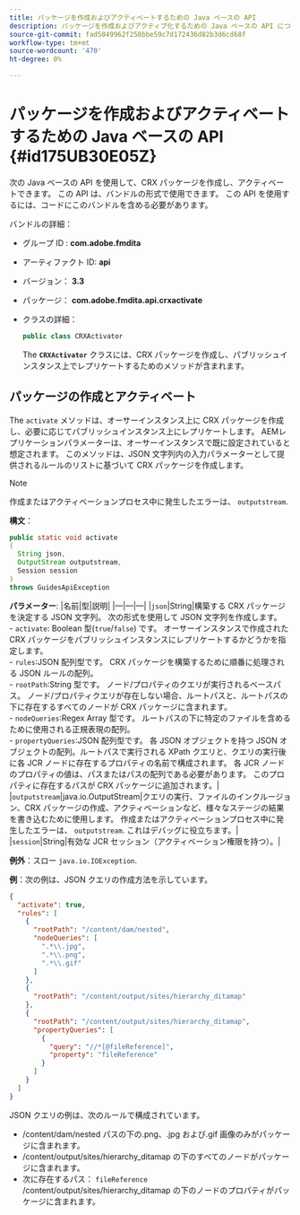 ```yaml
---
title: パッケージを作成およびアクティベートするための Java ベースの API
description: パッケージを作成およびアクティブ化するための Java ベースの API について説明します。
source-git-commit: fad5049962f258bbe59c7d172436d82b3d6cd68f
workflow-type: tm+mt
source-wordcount: '470'
ht-degree: 0%

---
```



# パッケージを作成およびアクティベートするための Java ベースの API {#id175UB30E05Z}

次の Java ベースの API を使用して、CRX パッケージを作成し、アクティベートできます。 この API は、バンドルの形式で使用できます。 この API を使用するには、コードにこのバンドルを含める必要があります。

バンドルの詳細：

- グループ ID : **com.adobe.fmdita**

- アーティファクト ID: **api**

- バージョン： **3.3**

- パッケージ： **com.adobe.fmdita.api.crxactivate**

- クラスの詳細：

  ```JAVA
  public class CRXActivator
  ```

  The **`CRXActivator`** クラスには、CRX パッケージを作成し、パブリッシュインスタンス上でレプリケートするためのメソッドが含まれます。


## パッケージの作成とアクティベート

The `activate` メソッドは、オーサーインスタンス上に CRX パッケージを作成し、必要に応じてパブリッシュインスタンス上にレプリケートします。 AEMレプリケーションパラメーターは、オーサーインスタンスで既に設定されていると想定されます。 このメソッドは、JSON 文字列内の入力パラメーターとして提供されるルールのリストに基づいて CRX パッケージを作成します。
>[!NOTE]
>
> 作成またはアクティベーションプロセス中に発生したエラーは、 `outputstream`.

**構文**：

```JAVA
public static void activate
(
  String json, 
  OutputStream outputstream, 
  Session session
) 
throws GuidesApiException
```

**パラメーター**: |名前|型|説明| |—|—|—| |`json`|String|構築する CRX パッケージを決定する JSON 文字列。 次の形式を使用して JSON 文字列を作成します。 <br>- `activate`: Boolean 型\(`true`/`false`\) です。 オーサーインスタンスで作成された CRX パッケージをパブリッシュインスタンスにレプリケートするかどうかを指定します。 <br> - `rules`:JSON 配列型です。 CRX パッケージを構築するために順番に処理される JSON ルールの配列。 <br> - `rootPath`:String 型です。 ノード/プロパティのクエリが実行されるベースパス。 ノード/プロパティクエリが存在しない場合、ルートパスと、ルートパスの下に存在するすべてのノードが CRX パッケージに含まれます。 <br> - `nodeQueries`:Regex Array 型です。 ルートパスの下に特定のファイルを含めるために使用される正規表現の配列。 <br> - `propertyQueries`:JSON 配列型です。 各 JSON オブジェクトを持つ JSON オブジェクトの配列。ルートパスで実行される XPath クエリと、クエリの実行後に各 JCR ノードに存在するプロパティの名前で構成されます。 各 JCR ノードのプロパティの値は、パスまたはパスの配列である必要があります。 このプロパティに存在するパスが CRX パッケージに追加されます。| |`outputstream`|java.io.OutputStream|クエリの実行、ファイルのインクルージョン、CRX パッケージの作成、アクティベーションなど、様々なステージの結果を書き込むために使用します。 作成またはアクティベーションプロセス中に発生したエラーは、 `outputstream`. これはデバッグに役立ちます。| |`session`|String|有効な JCR セッション（アクティベーション権限を持つ）。|

**例外**：スロー ``java.io.IOException``.

**例**：次の例は、JSON クエリの作成方法を示しています。

```JSON
{
  "activate": true,
  "rules": [
    {
      "rootPath": "/content/dam/nested",
      "nodeQueries": [
        ".*\\.jpg",
        ".*\\.png",
        ".*\\.gif"        
      ]
    },
    {
      "rootPath": "/content/output/sites/hierarchy_ditamap"
    },
    {
      "rootPath": "/content/output/sites/hierarchy_ditamap",
      "propertyQueries": [
        {
          "query": "//*[@fileReference]",
          "property": "fileReference"
        }
      ]
    }
  ]
}
```

JSON クエリの例は、次のルールで構成されています。

- /content/dam/nested パスの下の.png、.jpg および.gif 画像のみがパッケージに含まれます。
- /content/output/sites/hierarchy\_ditamap の下のすべてのノードがパッケージに含まれます。
- 次に存在するパス： `fileReference` /content/output/sites/hierarchy\_ditamap の下のノードのプロパティがパッケージに含まれます。

